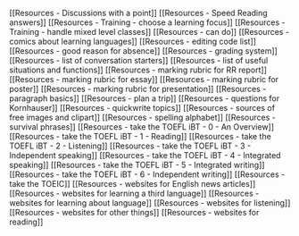 [[Resources - Discussions with a point]]
[[Resources - Speed Reading answers]]
[[Resources - Training - choose a learning focus]]
[[Resources - Training - handle mixed level classes]]
[[Resources - can do]]
[[Resources - comics about learning languages]]
[[Resources - editing code list]]
[[Resources - good reason for absence]]
[[Resources - grading system]]
[[Resources - list of conversation starters]]
[[Resources - list of useful situations and functions]]
[[Resources - marking rubric for RR report]]
[[Resources - marking rubric for essay]]
[[Resources - marking rubric for poster]]
[[Resources - marking rubric for presentation]]
[[Resources - paragraph basics]]
[[Resources - plan a trip]]
[[Resources - questions for Kornhauser]]
[[Resources - quickwrite topics]]
[[Resources - sources of free images and clipart]]
[[Resources - spelling alphabet]]
[[Resources - survival phrases]]
[[Resources - take the TOEFL iBT - 0 - An Overview]]
[[Resources - take the TOEFL iBT - 1 - Reading]]
[[Resources - take the TOEFL iBT - 2 - Listening]]
[[Resources - take the TOEFL iBT - 3 - Independent speaking]]
[[Resources - take the TOEFL iBT - 4 - Integrated speaking]]
[[Resources - take the TOEFL iBT - 5 - Integrated writing]]
[[Resources - take the TOEFL iBT - 6 - Independent writing]]
[[Resources - take the TOEIC]]
[[Resources - websites for English news articles]]
[[Resources - websites for learning a third language]]
[[Resources - websites for learning about language]]
[[Resources - websites for listening]]
[[Resources - websites for other things]]
[[Resources - websites for reading]]
